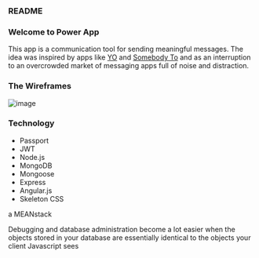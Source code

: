 ### README

### Welcome to Power App

This app is a communication tool for sending meaningful messages. The idea was inspired by apps like [YO](https://www.justyo.co/) and [Somebody To](http://somebodyapp.com/) and as an interruption to an overcrowded market of messaging apps full of noise and distraction. 


### The Wireframes

![image](https://github.com/FinnCavanagh/power-app/blob/master/images/havit-database-diagram.png)

### Technology

* Passport
* JWT
* Node.js
* MongoDB
* Mongoose
* Express
* Angular.js
* Skeleton CSS


a  MEANstack 


Debugging and database administration become a lot easier when the objects stored in your database are essentially identical to the objects your client Javascript sees
